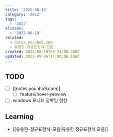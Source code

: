 ```yaml
---
title: '2022-08-19'
category: '2022'
tags:
  - '2022'
aliases:
  - '2022-08-19'
related:
  - notes.younho9.com
  - 유용한-정규표현식-모음
created: 2022-08-19T00:21:00.000Z
updated: 2022-09-06T14:00:06.186Z
---
```


## TODO

- [ ] [[notes.younho9.com]]
  - [ ] feature/hover-preview
- [ ] windows 모니터 깜빡임 현상

## Learning

- [[유용한-정규표현식-모음|유용한 정규표현식 모음]]

